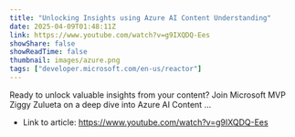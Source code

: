 ```yaml
---
title: "Unlocking Insights using Azure AI Content Understanding"
date: 2025-04-09T01:48:11Z
link: https://www.youtube.com/watch?v=g9IXQDQ-Ees
showShare: false
showReadTime: false
thumbnail: images/azure.png
tags: ["developer.microsoft.com/en-us/reactor"]
---
```

Ready to unlock valuable insights from your content? Join Microsoft MVP Ziggy Zulueta on a deep dive into Azure AI Content ...

- Link to article: https://www.youtube.com/watch?v=g9IXQDQ-Ees